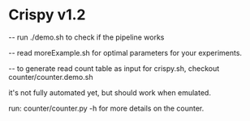 # Crispy v1.2


-- run ./demo.sh to check if the pipeline works

-- read moreExample.sh for optimal parameters for your experiments. 

-- to generate read count table as input for crispy.sh, checkout counter/counter.demo.sh

it's not fully automated yet, but should work when emulated. 

run:
counter/counter.py -h 
for more details on the counter. 
